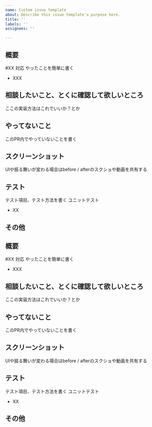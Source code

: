 ```yaml
---
name: Custom issue template
about: Describe this issue template's purpose here.
title: ''
labels: ''
assignees: ''

---
```


## 概要
#XX 対応
やったことを簡単に書く
* XXX


## 相談したいこと、とくに確認して欲しいところ
ここの実装方法はこれでいいか？とか

## やってないこと
このPR内でやっていないことを書く

## スクリーンショット
UIや振る舞いが変わる場合はbefore / afterのスクショや動画を共有する

## テスト
テスト項目、テスト方法を書く
ユニットテスト
* XX

## その他
## 概要
#XX 対応
やったことを簡単に書く
* XXX


## 相談したいこと、とくに確認して欲しいところ
ここの実装方法はこれでいいか？とか

## やってないこと
このPR内でやっていないことを書く

## スクリーンショット
UIや振る舞いが変わる場合はbefore / afterのスクショや動画を共有する

## テスト
テスト項目、テスト方法を書く
ユニットテスト
* XX

## その他
